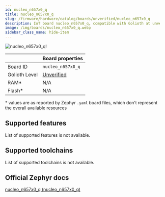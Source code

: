 ```yaml
---
id: nucleo_n657x0_q
title: nucleo_n657x0_q
slug: /firmware/hardware/catalog/boards/unverified/nucleo_n657x0_q
description: IoT board nucleo_n657x0_q, compatible with Golioth at unverified level.
image: /img/boards/nucleo_n657x0_q.webp
sidebar_class_name: hide-item
---
```


[//]: # (This is an auto-generated file, do not edit! Changes to it will be lost upon re-generation)

![nucleo_n657x0_q!](/img/boards/nucleo_n657x0_q.webp "nucleo_n657x0_q")

|                | Board properties     |
| -------------  | -------------------- |
| Board ID       | `nucleo_n657x0_q` |
| Golioth Level  | [Unverified](/firmware/hardware#unverified-boards) |
| RAM*           | N/A |
| Flash*         | N/A |

\* values are as reported by Zephyr `.yaml` board files, which don't represent the overall available resources



## Supported features

List of supported features is not available.

## Supported toolchains

List of supported toolchains is not available.

## Official Zephyr docs

[nucleo_n657x0_q (nucleo_n657x0_q)](https://docs.zephyrproject.org/latest/boards/st/nucleo_n657x0_q/doc/index.html)
